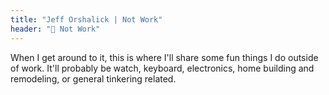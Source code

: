```yaml
---
title: "Jeff Orshalick | Not Work"
header: "💃 Not Work"
---
```

When I get around to it, this is where I'll share some fun things I do outside of work. It'll probably be watch, keyboard, electronics, home building and remodeling, or general tinkering related.